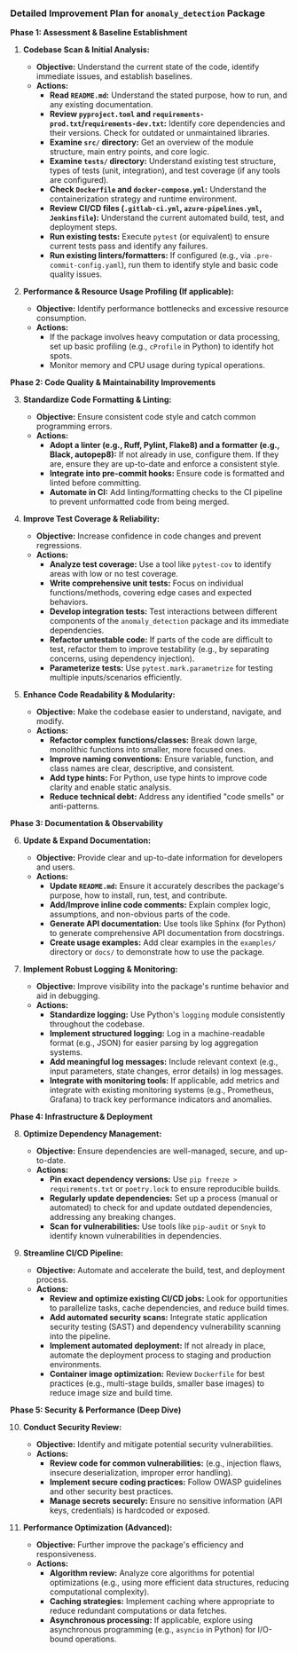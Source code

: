 ### Detailed Improvement Plan for `anomaly_detection` Package

**Phase 1: Assessment & Baseline Establishment**

1.  **Codebase Scan & Initial Analysis:**
    *   **Objective:** Understand the current state of the code, identify immediate issues, and establish baselines.
    *   **Actions:**
        *   **Read `README.md`:** Understand the stated purpose, how to run, and any existing documentation.
        *   **Review `pyproject.toml` and `requirements-prod.txt`/`requirements-dev.txt`:** Identify core dependencies and their versions. Check for outdated or unmaintained libraries.
        *   **Examine `src/` directory:** Get an overview of the module structure, main entry points, and core logic.
        *   **Examine `tests/` directory:** Understand existing test structure, types of tests (unit, integration), and test coverage (if any tools are configured).
        *   **Check `Dockerfile` and `docker-compose.yml`:** Understand the containerization strategy and runtime environment.
        *   **Review CI/CD files (`.gitlab-ci.yml`, `azure-pipelines.yml`, `Jenkinsfile`):** Understand the current automated build, test, and deployment steps.
        *   **Run existing tests:** Execute `pytest` (or equivalent) to ensure current tests pass and identify any failures.
        *   **Run existing linters/formatters:** If configured (e.g., via `.pre-commit-config.yaml`), run them to identify style and basic code quality issues.

2.  **Performance & Resource Usage Profiling (If applicable):**
    *   **Objective:** Identify performance bottlenecks and excessive resource consumption.
    *   **Actions:**
        *   If the package involves heavy computation or data processing, set up basic profiling (e.g., `cProfile` in Python) to identify hot spots.
        *   Monitor memory and CPU usage during typical operations.

**Phase 2: Code Quality & Maintainability Improvements**

3.  **Standardize Code Formatting & Linting:**
    *   **Objective:** Ensure consistent code style and catch common programming errors.
    *   **Actions:**
        *   **Adopt a linter (e.g., Ruff, Pylint, Flake8) and a formatter (e.g., Black, autopep8):** If not already in use, configure them. If they are, ensure they are up-to-date and enforce a consistent style.
        *   **Integrate into pre-commit hooks:** Ensure code is formatted and linted before committing.
        *   **Automate in CI:** Add linting/formatting checks to the CI pipeline to prevent unformatted code from being merged.

4.  **Improve Test Coverage & Reliability:**
    *   **Objective:** Increase confidence in code changes and prevent regressions.
    *   **Actions:**
        *   **Analyze test coverage:** Use a tool like `pytest-cov` to identify areas with low or no test coverage.
        *   **Write comprehensive unit tests:** Focus on individual functions/methods, covering edge cases and expected behaviors.
        *   **Develop integration tests:** Test interactions between different components of the `anomaly_detection` package and its immediate dependencies.
        *   **Refactor untestable code:** If parts of the code are difficult to test, refactor them to improve testability (e.g., by separating concerns, using dependency injection).
        *   **Parameterize tests:** Use `pytest.mark.parametrize` for testing multiple inputs/scenarios efficiently.

5.  **Enhance Code Readability & Modularity:**
    *   **Objective:** Make the codebase easier to understand, navigate, and modify.
    *   **Actions:**
        *   **Refactor complex functions/classes:** Break down large, monolithic functions into smaller, more focused ones.
        *   **Improve naming conventions:** Ensure variable, function, and class names are clear, descriptive, and consistent.
        *   **Add type hints:** For Python, use type hints to improve code clarity and enable static analysis.
        *   **Reduce technical debt:** Address any identified "code smells" or anti-patterns.

**Phase 3: Documentation & Observability**

6.  **Update & Expand Documentation:**
    *   **Objective:** Provide clear and up-to-date information for developers and users.
    *   **Actions:**
        *   **Update `README.md`:** Ensure it accurately describes the package's purpose, how to install, run, test, and contribute.
        *   **Add/Improve inline code comments:** Explain complex logic, assumptions, and non-obvious parts of the code.
        *   **Generate API documentation:** Use tools like Sphinx (for Python) to generate comprehensive API documentation from docstrings.
        *   **Create usage examples:** Add clear examples in the `examples/` directory or `docs/` to demonstrate how to use the package.

7.  **Implement Robust Logging & Monitoring:**
    *   **Objective:** Improve visibility into the package's runtime behavior and aid in debugging.
    *   **Actions:**
        *   **Standardize logging:** Use Python's `logging` module consistently throughout the codebase.
        *   **Implement structured logging:** Log in a machine-readable format (e.g., JSON) for easier parsing by log aggregation systems.
        *   **Add meaningful log messages:** Include relevant context (e.g., input parameters, state changes, error details) in log messages.
        *   **Integrate with monitoring tools:** If applicable, add metrics and integrate with existing monitoring systems (e.g., Prometheus, Grafana) to track key performance indicators and anomalies.

**Phase 4: Infrastructure & Deployment**

8.  **Optimize Dependency Management:**
    *   **Objective:** Ensure dependencies are well-managed, secure, and up-to-date.
    *   **Actions:**
        *   **Pin exact dependency versions:** Use `pip freeze > requirements.txt` or `poetry.lock` to ensure reproducible builds.
        *   **Regularly update dependencies:** Set up a process (manual or automated) to check for and update outdated dependencies, addressing any breaking changes.
        *   **Scan for vulnerabilities:** Use tools like `pip-audit` or `Snyk` to identify known vulnerabilities in dependencies.

9.  **Streamline CI/CD Pipeline:**
    *   **Objective:** Automate and accelerate the build, test, and deployment process.
    *   **Actions:**
        *   **Review and optimize existing CI/CD jobs:** Look for opportunities to parallelize tasks, cache dependencies, and reduce build times.
        *   **Add automated security scans:** Integrate static application security testing (SAST) and dependency vulnerability scanning into the pipeline.
        *   **Implement automated deployment:** If not already in place, automate the deployment process to staging and production environments.
        *   **Container image optimization:** Review `Dockerfile` for best practices (e.g., multi-stage builds, smaller base images) to reduce image size and build time.

**Phase 5: Security & Performance (Deep Dive)**

10. **Conduct Security Review:**
    *   **Objective:** Identify and mitigate potential security vulnerabilities.
    *   **Actions:**
        *   **Review code for common vulnerabilities:** (e.g., injection flaws, insecure deserialization, improper error handling).
        *   **Implement secure coding practices:** Follow OWASP guidelines and other security best practices.
        *   **Manage secrets securely:** Ensure no sensitive information (API keys, credentials) is hardcoded or exposed.

11. **Performance Optimization (Advanced):**
    *   **Objective:** Further improve the package's efficiency and responsiveness.
    *   **Actions:**
        *   **Algorithm review:** Analyze core algorithms for potential optimizations (e.g., using more efficient data structures, reducing computational complexity).
        *   **Caching strategies:** Implement caching where appropriate to reduce redundant computations or data fetches.
        *   **Asynchronous processing:** If applicable, explore using asynchronous programming (e.g., `asyncio` in Python) for I/O-bound operations.
